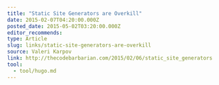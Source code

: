 ```yaml
---
title: "Static Site Generators are Overkill"
date: 2015-02-07T04:20:00.000Z
posted_date: 2015-05-02T03:20:00.000Z
editor_recommends:
type: Article
slug: links/static-site-generators-are-overkill
source: Valeri Karpov
link: http://thecodebarbarian.com/2015/02/06/static_site_generators
tool:
  - tool/hugo.md
---
```





